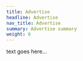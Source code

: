 ```yaml
---
title: Advertise
headline: Advertise
nav_title: Advertise
summary: Advertise summary
weight: 6
---
```


text goes here...
